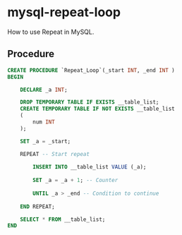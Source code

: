 # mysql-repeat-loop

How to use Repeat in MySQL.

## Procedure
```sql
CREATE PROCEDURE `Repeat_Loop`(_start INT, _end INT )
BEGIN

	DECLARE _a INT;

	DROP TEMPORARY TABLE IF EXISTS __table_list;
	CREATE TEMPORARY TABLE IF NOT EXISTS __table_list 
	(
		num INT
	);

	SET _a = _start;

	REPEAT -- Start repeat
  
		INSERT INTO __table_list VALUE (_a);
    
		SET _a = _a + 1; -- Counter
		
		UNTIL _a > _end -- Condition to continue
    
	END REPEAT;

	SELECT * FROM __table_list;
END
```
